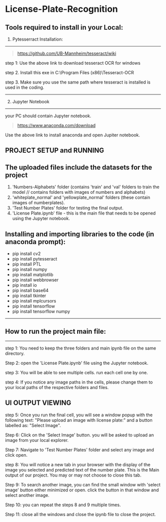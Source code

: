 # License-Plate-Recognition


Tools required to install in your Local:
----------------------------------------
1. Pytesserract Installation:
-----------------------------

> https://github.com/UB-Mannheim/tesseract/wiki

step 1: Use the above link to download tesseract OCR for windows

step 2. Install this exe in C:\Program Files (x86)\Tesseract-OCR

step 3. Make sure you use the same path where tesseract is installed is used in the coding.

--------------
2. Jupyter Notebook
--------------------

your PC should contain Jupyter notebook.

> https://www.anaconda.com/download

Use the above link to install anaconda and open Jupiter notebook.


##  PROJECT SETUP and RUNNING

The uploaded files include the datasets for the project
-------------------------------------------------------

1. 'Numbers-Alphabets' folder (contains 'train' and 'val' folders to train the model // contains folders with images of numbers and alphabets)
2. 'whiteplate_normal' and 'yellowplate_normal' folders (these contain images of numberplates). 
3. 'Test Number Plates' folder for testing the final output.
4. 'License Plate.ipynb' file - this is the main file that needs to be opened using the Jupyter notebook.

Installing and importing libraries to the code (in anaconda prompt):
------------------------------------------------
* pip install cv2
* pip install pytesseract
* pip install PTL
* pip install numpy
* pip install matplotlib
* pip install webbrowser
* pip install io
* pip install base64
* pip install tkinter
* pip install mplcursors
* pip install tensorflow
* pip install tensorflow numpy
--------------------------------------------------



## How to run the project main file:
---------------------------------

step 1: You need to keep the three folders and main ipynb file on the same directory.

Step 2: open the 'License Plate.ipynb' file using the Jupyter notebook.

step 3: You will be able to see multiple cells. run each cell one by one.

step 4: If you notice any image paths in the cells, please change them to your local paths of the respective folders and files.


## UI OUTPUT VIEWING

step 5: Once you run the final cell, you will see a window popup with the following text: "Please upload an image with license plate:" and a button labelled as: "Select Image".

Step 6: Click on the 'Select Image' button. you will be asked to upload an image from your local explorer. 

Step 7: Navigate to 'Test Number Plates' folder and select any image and click open.

step 8: You will notice a new tab in your browser with the display of the image you selected and predicted text of the number plate. This is the Main output of our project. You may or may not choose to close this tab.

Step 9: To search another image, you can find the small window with 'select image' button either minimized or open. click the button in that window and select another image. 

Step 10: you can repeat the steps 8 and 9 multiple times.

Step 11: close all the windows and close the ipynb file to close the project.
